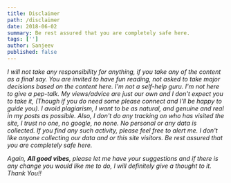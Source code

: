 ```yaml
---
title: Disclaimer
path: /disclaimer
date: 2018-06-02
summary: Be rest assured that you are completely safe here.
tags: ['']
author: Sanjeev
published: false
---
```

_I will not take any responsibility for anything, if you take any of the content as a final say. You are invited to have fun reading, not asked to take major decisions based on the content here. I'm not a self-help guru. I'm not here to give a pep-talk. My views/advice are just our own and I don't expect you to take it, (Though if you do need some please connect and I'll be happy to guide you). I avoid plagiarism, I want to be as natural, and genuine and real in my posts as possible. Also, I don't do any tracking on who has visited the site, I trust no one, no google, no none. No personal or any data is collected. If you find any such activity, please feel free to alert me. I don't like anyone collecting our data and or this site visitors. Be rest assured that you are completely safe here._

_Again, **All good vibes**, please let me have your suggestions and if there is any change you would like me to do, I will definitely give a thought to it. Thank You!!_
